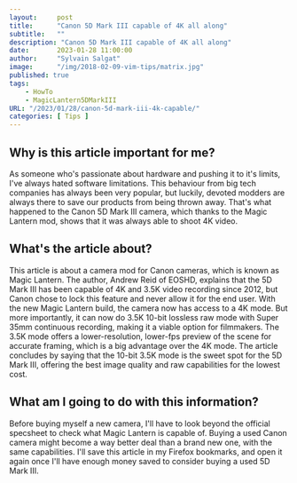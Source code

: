 ```yaml
---
layout:     post
title:      "Canon 5D Mark III capable of 4K all along"
subtitle:   ""
description: "Canon 5D Mark III capable of 4K all along"
date:       2023-01-28 11:00:00
author:     "Sylvain Salgat"
image:      "/img/2018-02-09-vim-tips/matrix.jpg"
published: true
tags:
    - HowTo
    - MagicLantern5DMarkIII
URL: "/2023/01/28/canon-5d-mark-iii-4k-capable/"
categories: [ Tips ]
---
```


## Why is this article important for me?
As someone who's passionate about hardware and pushing it to it's limits, I've always hated software limitations. This behaviour from big tech companies has always been very popular, but luckily, devoted modders are always there to save our products from being thrown away. That's what happened to the Canon 5D Mark III camera, which thanks to the Magic Lantern mod, shows that it was always able to shoot 4K video.

## What's the article about?
This article is about a camera mod for Canon cameras, which is known as Magic Lantern. The author, Andrew Reid of EOSHD, explains that the 5D Mark III has been capable of 4K and 3.5K video recording since 2012, but Canon chose to lock this feature and never allow it for the end user. With the new Magic Lantern build, the camera now has access to a 4K mode. But more importantly, it can now do 3.5K 10-bit lossless raw mode with Super 35mm continuous recording, making it a viable option for filmmakers. The 3.5K mode offers a lower-resolution, lower-fps preview of the scene for accurate framing, which is a big advantage over the 4K mode. The article concludes by saying that the 10-bit 3.5K mode is the sweet spot for the 5D Mark III, offering the best image quality and raw capabilities for the lowest cost.

## What am I going to do with this information?
Before buying myself a new camera, I'll have to look beyond the official specsheet to check what Magic Lantern is capable of. Buying a used Canon camera might become a way better deal than a brand new one, with the same capabilities. I'll save this article in my Firefox bookmarks, and open it again once I'll have enough money saved to consider buying a used 5D Mark III.
